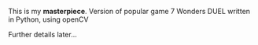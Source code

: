 This is my **masterpiece**. Version of popular game 7 Wonders DUEL written in Python, using openCV  
  
Further details later...
